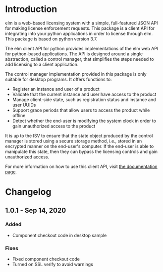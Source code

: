 # Introduction

elm is a web-based licensing system with a simple, full-featured 
JSON API for making license enforcement requests. This package
is a client API for integrating into your python applications
in order to license through elm. This package is based on python
version 3.7.

The elm client API for python provides implementations of the elm 
web API for python-based applications. The API is designed around
a single abstraction, called a control manager, that simplifies 
the steps needed to add licensing to a client application. 

The control manager implementation provided in this package is
only suitable for desktop programs. It offers functions to:
- Register an instance and user of a product
- Validate that the current instance and user have access to the
  product
- Manage client-side state, such as registration status and
  instance and user UUIDs
- Support grace periods that allow users to access the product
  while offline
- Detect whether the end-user is modifying the system clock in
  order to gain unauthorized access to the product
  
It is up to the ISV to ensure that the state object produced
by the control manager is stored using a secure storage method,
i.e., stored in an encrypted manner on the end-user's computer.
If the end-user is able to manipulate this state, then they can
bypass the licensing controls and gain unauthorized access.

For more information on how to use this client API, visit
[the documentation page](https://evoleap.github.io/elmdocs).  

# Changelog
## 1.0.1 - Sep 14, 2020
### Added
- Component checkout code in desktop sample
### Fixes
- Fixed component checkout code
- Turned on SSL verify to avoid warnings

